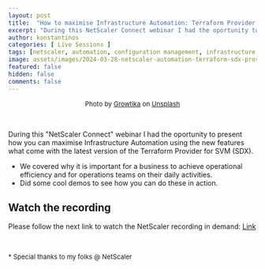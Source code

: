 ```yaml
---
layout: post
title:  "How to maximise Infrastructure Automation: Terraform Provider enhancements for SVM & SDX! [NetScaler Event]"
excerpt: "During this NetScaler Connect webinar I had the oportunity to present how you can maximise Infrastructure Automation using the new features what come with the latest version of the Terraform Provider for SVM (SDX)."
author: konstantinos
categories: [ Live Sessions ]
tags: [netscaler, automation, configuration management, infrastructure as code, terraform, sdx, svm]
image: assets/images/2024-03-28-netscaler-automation-terraform-sdx-provider.jpg
featured: false
hidden: false
comments: false
---
```


<div style="text-align: center; font-size: small;">Photo by <a href="https://unsplash.com/@growtika?utm_source=unsplash&utm_medium=referral&utm_content=creditCopyText">Growtika</a> on <a href="https://unsplash.com/photos/183Yxo3vsGY?utm_source=unsplash&utm_medium=referral&utm_content=creditCopyText">Unsplash</a></div>

&nbsp;  


During this "NetScaler Connect" webinar I had the oportunity to present how you can maximise Infrastructure Automation using the new features what come with the latest version of the Terraform Provider for SVM (SDX).

- We covered why it is important for a business to achieve operational efficiency and for operations teams on their daily activities.
- Did some cool demos to see how you can do these in action.

## Watch the recording

Please follow the next link to watch the NetScaler recording in demand: <a target="_blank" href="https://community.citrix.com/events/event/60-netscaler-connect-monthly-webinar-apjemea-mar-28/">Link</a> 

&nbsp;  

<div style="font-size: small;">* Special thanks to my folks @ NetScaler</div>

&nbsp;  